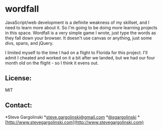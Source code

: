 wordfall
========

JavaScript/web development is a definite weakness of my skillset, and I need to learn more about it. So I'm going to be doing more learning projects in this space. Wordfall is a very simple game I wrote, just type the words as they fall down your browser. It doesn't use canvas or anything, just some divs, spans, and jQuery.

I limited myself to the time I had on a flight to Florida for this project. I'll admit I cheated and worked on it a bit after we landed, but we had our four month old on the flight - so I think it evens out.

## License:

MIT

## Contact:

*Steve Gargolinski
*steve.gargolinski@gmail.com
*[@sgargolinski](http://twitter.com/sgargolinski)
*[http://www.stevegargolinski.com](http://www.stevegargolinski.com)